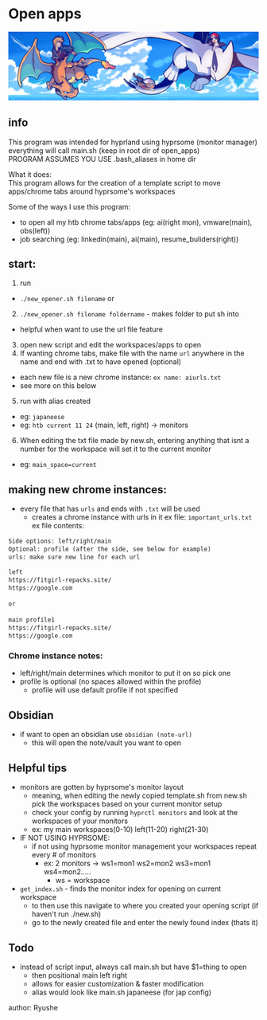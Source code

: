 # Open apps
![charizard](./charizard.jpg)
## info
This program was intended for hyprland using hyprsome (monitor manager)  
everything will call main.sh (keep in root dir of open_apps)  
PROGRAM ASSUMES YOU USE .bash_aliases in home dir  

What it does:  
This program allows for the creation of a template script to move apps/chrome tabs around hyprsome's workspaces  

Some of the ways I use this program:  
- to open all my htb chrome tabs/apps (eg: ai(right mon), vmware(main), obs(left))
- job searching (eg: linkedin(main), ai(main), resume_buliders(right))

## start:
1. run 
  - `./new_opener.sh filename`
or   
2. `./new_opener.sh filename foldername` - makes folder to put sh into 
  - helpful when want to use the url file feature
3. open new script and edit the workspaces/apps to open
4. If wanting chrome tabs, make file with the name `url` anywhere in the name and end with .txt to have opened (optional)
  - each new file is a new chrome instance: `ex name: aiurls.txt`
  - see more on this below
5. run with alias created 
  - eg: `japaneese`
  - eg: `htb current 11 24` (main, left, right) -> monitors
6. When editing the txt file made by new.sh, entering anything that isnt a number for the workspace will set it to the current monitor
  - eg: `main_space=current`

## making new chrome instances:  
- every file that has `urls` and ends with `.txt` will be used 
  - creates a chrome instance with urls in it
ex file: `important_urls.txt`  
ex file contents:  
```
Side options: left/right/main
Optional: profile (after the side, see below for example)
urls: make sure new line for each url
```
```
left
https://fitgirl-repacks.site/
https://google.com

or 

main profile1
https://fitgirl-repacks.site/
https://google.com
```

### Chrome instance notes: 
* left/right/main determines which monitor to put it on so pick one  
* profile is optional (no spaces allowed within the profile)
  - profile will use default profile if not specified

## Obsidian
* if want to open an obsidian use `obsidian (note-url)`
  - this will open the note/vault you want to open 

## Helpful tips
- monitors are gotten by hyprsome's monitor layout 
  - meaning, when editing the newly copied template.sh from new.sh pick the 
  workspaces based on your current monitor setup 
  - check your config by running `hyprctl monitors` and look at the workspaces
  of your monitors
  - ex: my main workspaces(0-10) left(11-20) right(21-30)
- IF NOT USING HYPRSOME: 
  - if not using hyprsome monitor management your workspaces repeat every # of monitors
    - ex: 2 monitors -> ws1=mon1 ws2=mon2 ws3=mon1 ws4=mon2.....
      - ws = workspace
- `get_index.sh` - finds the monitor index for opening on current workspace
  - to then use this navigate to where you created your opening script (if haven't run ./new.sh)
  - go to the newly created file and enter the newly found index (thats it)

## Todo
- instead of script input, always call main.sh but have $1=thing to open 
  - then positional main left right
  - allows for easier customization & faster modification
  - alias would look like main.sh japaneese (for jap config)

author: Ryushe

  

 



